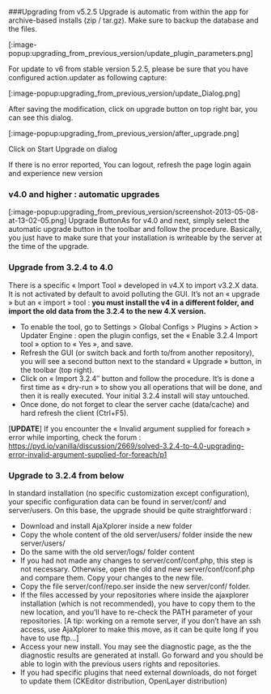 ###Upgrading from v5.2.5
Upgrade is automatic from within the app for archive-based installs (zip / tar.gz). Make sure to backup the database and the files.

[:image-popup:upgrading_from_previous_version/update_plugin_parameters.png]

For update to v6 from stable version 5.2.5, please be sure that you have configured action.updater as following capture:

[:image-popup:upgrading_from_previous_version/update_Dialog.png]

After saving the modification, click on upgrade button on top right bar, you can see this dialog.

[:image-popup:upgrading_from_previous_version/after_upgrade.png]

Click on Start Upgrade on dialog

If there is no error reported, You can logout, refresh the page login again and experience new version

### v4.0 and higher : automatic upgrades
[:image-popup:upgrading_from_previous_version/screenshot-2013-05-08-at-13-02-05.png] Upgrade ButtonAs for v4.0 and next, simply select the automatic upgrade button in the toolbar and follow the procedure. Basically, you just have to make sure that your installation is writeable by the server at the time of the upgrade.

### Upgrade from 3.2.4 to 4.0
There is a specific « Import Tool » developed in v4.X to import v3.2.X data. It is not activated by default to avoid polluting the GUI. It’s not an « upgrade » but an « import » tool : **you must install the v4 in a different folder, and import the old data from the 3.2.4 to the new 4.X version.**

+ To enable the tool, go to Settings > Global Configs > Plugins > Action > Updater Engine : open the plugin configs, set the « Enable 3.2.4 Import tool » option to « Yes », and save.
+ Refresh the GUI (or switch back and forth to/from another repository), you will see a second button next to the standard « Upgrade » button, in the toolbar (top right).
+ Click on « Import 3.2.4″ button and follow the procedure. It’s is done a first time as « dry-run » to show you all operations that will be done, and then it is really executed. Your initial 3.2.4 install will stay untouched.
+ Once done, do not forget to clear the server cache (data/cache) and hard refresh the client (Ctrl+F5).

[**UPDATE**] If you encounter the « Invalid argument supplied for foreach » error while importing, check the forum : https://pyd.io/vanilla/discussion/2669/solved-3.2.4-to-4.0-upgrading-error-invalid-argument-supplied-for-foreach/p1

### Upgrade to 3.2.4 from below
In standard installation (no specific customization except configuration), your specific configuration data can be found in server/conf/ and server/users. On this base, the upgrade should be quite straightforward :

+ Download and install AjaXplorer inside a new folder
+ Copy the whole content of the old server/users/ folder inside the new server/users/
+ Do the same with the old server/logs/ folder content
+ If you had not made any changes to server/conf/conf.php, this step is not necessary. Otherwise, open the old and new server/conf/conf.php and compare them. Copy your changes to the new file.
+ Copy the file server/conf/repo.ser inside the new server/conf/ folder.
+ If the files accessed by your repositories where inside the ajaxplorer installation (which is not recommended), you have to copy them to the new location, and you’ll have to re-check the PATH parameter of your repositories. [A tip: working on a remote server, if you don’t have an ssh access, use AjaXplorer to make this move, as it can be quite long if you have to use ftp…]
+ Access your new install. You may see the diagnostic page, as the the diagnostic results are generated at install. Go forward and you should be able to login with the previous users rights and repositories.
+ If you had specific plugins that need external downloads, do not forget to update them (CKEditor distribution, OpenLayer distribution)

